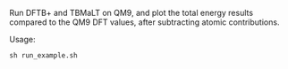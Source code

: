 Run DFTB+ and TBMaLT on QM9, and plot the total energy results compared to the QM9 DFT values, after subtracting atomic contributions.

Usage:

```sh run_example.sh```
